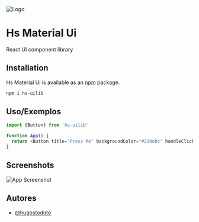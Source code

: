 
![Logo](https://static.wixstatic.com/media/afe1f6_bce595eab0b04d0ab0973ad2c61493a6~mv2.png)


# Hs Material Ui

React UI component library

## Installation


Hs Material Ui is available as an [npm](https://www.npmjs.com/package/hs_rng) package.
```bash
npm i hs-uilib
```
## Uso/Exemplos

```javascript
import {Button} from 'hs-uilib'

function App() {
  return <Button title="Press Me" backgroundColor="#219ebc" handleClick={() => console.log("Action")} />
}
```


## Screenshots

![App Screenshot](https://via.placeholder.com/468x300?text=App+Screenshot+Here)


## Autores

- [@hugostoduto](https://www.github.com/hugostoduto)


